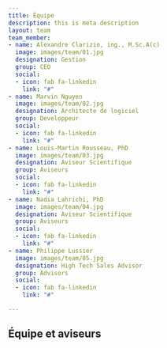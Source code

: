 ```yaml
---
title: Équipe
description: this is meta description
layout: team
team_member:
- name: Alexandre Clarizio, ing., M.Sc.A(c)
  image: images/team/01.jpg
  designation: Gestion
  group: CEO
  social:
  - icon: fab fa-linkedin
    link: "#"
- name: Marvin Nguyen
  image: images/team/02.jpg
  designation: Architecte de logiciel
  group: Developpeur
  social:
  - icon: fab fa-linkedin
    link: "#"
- name: Louis-Martin Rousseau, PhD
  image: images/team/03.jpg
  designation: Aviseur Scientifique
  group: Aviseurs
  social:
  - icon: fab fa-linkedin
    link: "#"
- name: Nadia Lahrichi, PhD
  image: images/team/04.jpg
  designation: Aviseur Scientifique
  group: Aviseurs
  social:
  - icon: fab fa-linkedin
    link: "#"
- name: Philippe Lussier
  image: images/team/05.jpg
  designation: High Tech Sales Advisor
  group: Advisors
  social:
  - icon: fab fa-linkedin
    link: "#"

---
```

## Équipe et aviseurs